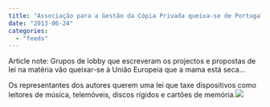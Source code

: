 ```yaml
---
title: "Associação para a Gestão da Cópia Privada queixa-se de Portugal em Bruxelas"
date: "2013-06-24"
categories: 
  - "feeds"
---
```


Article note: Grupos de lobby que escreveram os projectos e propostas de lei na matéria vão queixar-se à União Europeia que a mama está seca...

Os representantes dos autores querem uma lei que taxe dispositivos como leitores de música, telemóveis, discos rígidos e cartões de memória.![](http://feeds.feedburner.com/~r/PublicoRSS/~4/qXsYjq-iEgY)
